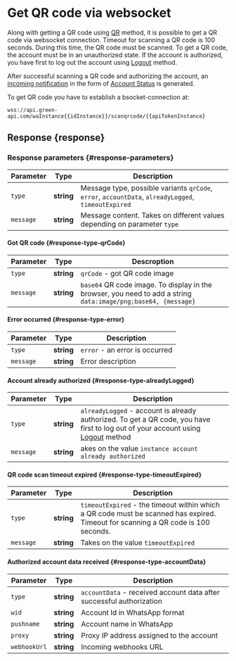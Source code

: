 # Get QR code via websocket

Along with getting a QR code using [QR](QR.md) method, it is possible to get a QR code via websocket connection. Timeout for scanning a QR code is 100 seconds. During this time, the QR code must be scanned. To get a QR code, the account must be in an unauthorized state. If the account is authorized, you have first to log out the account using [Logout](Logout.md) method.

After successful scanning a QR code and authorizing the account, an [incoming notification](../receiving/index.md) in the form of [Account Status](../receiving/notifications-format/StateInstanceChanged.md) is generated.

To get QR code you have to establish a bsocket-connection at: 

```
wss://api.green-api.com/waInstance{{idInstance}}/scanqrcode/{{apiTokenInstance}
```

## Response {response}

### Response parameters {#response-parameters}

Parameter | Type | Description
----- | ----- | ----- 
`type` | **string** | Message type, possible variants `qrCode`, `error`, `accountData`, `alreadyLogged`, `timeoutExpired`
`message` | **string** | Message content. Takes on different values depending on parameter `type`


#### Got QR code {#response-type-qrCode}

Parameter | Type |  Descroption
----- | ----- | ----- 
`type` | **string** | `qrCode` - got QR code image
`message` | **string** | `base64` QR code image. To display in the browser, you need to add a string `data:image/png;base64, {message}`


#### Error occurred {#response-type-error}

Parameter | Type |  Description
----- | ----- | ----- 
`type` | **string** | `error` - an error is occurred
`message` | **string** | Error description


#### Account already authorized {#response-type-alreadyLogged}

Parameter | Type |  Description
----- | ----- | ----- 
`type` | **string** | `alreadyLogged` - account is already authorized. To get a QR code, you have first to log out of your account using [Logout](Logout.md) method
`message` | **string** | akes on the value `instance account already authorized`


#### QR code scan timeout expired {#response-type-timeoutExpired}

Parameter | Type |  Description
----- | ----- | ----- 
`type` | **string** | `timeoutExpired` - the timeout within which a QR code must be scanned has expired. Timeout for scanning a QR code is 100 seconds.
`message` | **string** | Takes on the value `timeoutExpired`

#### Authorized account data received {#response-type-accountData}

Parameter | Type |  Description
----- | ----- | ----- 
`type` | **string** | `accountData` - received account data after successful authorization 
`wid` | **string** | Account Id in WhatsApp format
`pushname` | **string** | Account name in WhatsApp
`proxy` | **string** |  Proxy IP address assigned to the account
`webhookUrl` | **string** | Incoming webhooks URL
